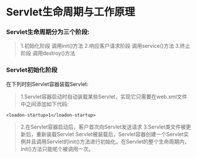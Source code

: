 # Servlet生命周期与工作原理
### Servlet生命周期分为三个阶段:
> 1.初始化阶段 调用init()方法
> 2.响应客户请求阶段   调用service()方法
> 3.终止阶段   调用destroy()方法

### Servlet初始化阶段
在下列时刻Servlet容器装载Servlet:
> 1.Servlet容器启动时自动装载某些Servlet，实现它只需要在web.xml文件中<Servlet></Servlet>之间添加如下代码:
```
<loadon-startup>1</loadon-startup>
```
> 2.在Servlet容器启动后，客户首次向Servlet发送请求
> 3.Servlet类文件被更新后，重新装载Servlet
Servlet被装载后，Servlet容器创建一个Servlet实例并且调用Servlet的init()方法进行初始化。在Servlet的整个生命周期内，init()方法只能呢个被调用一次。
